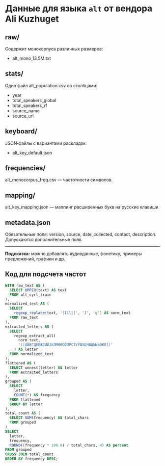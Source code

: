 # Данные для языка `alt` от вендора Ali Kuzhuget

## raw/
Содержит монокорпуса различных размеров:
- alt_mono_13.5M.txt

## stats/
Один файл alt_population.csv со столбцами:
- year
- total_speakers_global
- total_speakers_rf
- source_name
- source_url

## keyboard/
JSON‑файлы с вариантами раскладок:
- alt_key_default.json

## frequencies/
alt_monocorpus_freq.csv — частотности символов.

## mapping/
alt_key_mapping.json — маппинг расширенных букв на русские клавиши.

## metadata.json
Обязательные поля: version, source, date_collected, contact, description.
Допускаются дополнительные поля.

---  
**Подсказка:** можно добавлять аудиоданные, фонетику, примеры предложений, графики и др.

## Код для подсчета частот

```sql
WITH raw_text AS (
  SELECT UPPER(text) AS text
  FROM alt_cyrl_train
),
normalized_text AS (
  SELECT
    regexp_replace(text, '[I1l|]', 'Ӏ', 'g') AS norm_text
  FROM raw_text
),
extracted_letters AS (
  SELECT
    regexp_extract_all(
      norm_text,
      '([АБВГДЕЁЖЗИЙЈКЛМНҤОӦПРСТУӰФХЦЧШЩЪЫЬЭЮЯ])'
    ) AS letter
  FROM normalized_text
),
flattened AS (
  SELECT unnest(letter) AS letter
  FROM extracted_letters
),
grouped AS (
  SELECT
    letter,
    COUNT(*) AS frequency
  FROM flattened
  GROUP BY letter
),
total_count AS (
  SELECT SUM(frequency) AS total_chars
  FROM grouped
)
SELECT
  letter,
  frequency,
  ROUND((frequency * 100.0) / total_chars, 4) AS percent
FROM grouped
CROSS JOIN total_count
ORDER BY frequency DESC;

```